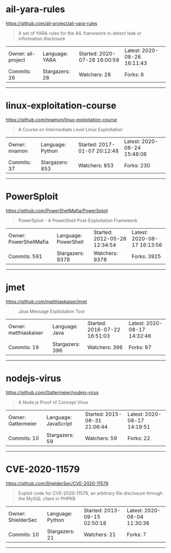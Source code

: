 # ail-yara-rules

https://github.com/ail-project/ail-yara-rules
<blockquote>
A set of YARA rules for the AIL framework to detect leak or information disclosure
</blockquote>

<table>
<tr><td>Owner: ail-project</td>
    <td>Language: YARA</td>
    <td>Started: 2020-07-28 16:00:59</td>
    <td>Latest: 2020-08-26 16:11:43</td></tr>
<tr><td>Commits: 26</td>
    <td>Stargazers: 28</td>
    <td>Watchers: 28</td>
    <td>Forks: 6</td></tr>
</table>

---

# linux-exploitation-course

https://github.com/nnamon/linux-exploitation-course
<blockquote>
A Course on Intermediate Level Linux Exploitation
</blockquote>

<table>
<tr><td>Owner: nnamon</td>
    <td>Language: Python</td>
    <td>Started: 2017-01-07 20:12:48</td>
    <td>Latest: 2020-08-24 15:48:06</td></tr>
<tr><td>Commits: 37</td>
    <td>Stargazers: 853</td>
    <td>Watchers: 853</td>
    <td>Forks: 230</td></tr>
</table>

---

# PowerSploit

https://github.com/PowerShellMafia/PowerSploit
<blockquote>
PowerSploit - A PowerShell Post-Exploitation Framework
</blockquote>

<table>
<tr><td>Owner: PowerShellMafia</td>
    <td>Language: PowerShell</td>
    <td>Started: 2012-05-26 12:34:54</td>
    <td>Latest: 2020-08-17 16:13:56</td></tr>
<tr><td>Commits: 591</td>
    <td>Stargazers: 9378</td>
    <td>Watchers: 9378</td>
    <td>Forks: 3925</td></tr>
</table>

---

# jmet

https://github.com/matthiaskaiser/jmet
<blockquote>
Java Message Exploitation Tool
</blockquote>

<table>
<tr><td>Owner: matthiaskaiser</td>
    <td>Language: Java</td>
    <td>Started: 2016-07-22 16:51:03</td>
    <td>Latest: 2020-08-17 14:32:46</td></tr>
<tr><td>Commits: 19</td>
    <td>Stargazers: 396</td>
    <td>Watchers: 396</td>
    <td>Forks: 97</td></tr>
</table>

---

# nodejs-virus

https://github.com/Gattermeier/nodejs-virus
<blockquote>
A Node.js Proof of Concept Virus
</blockquote>

<table>
<tr><td>Owner: Gattermeier</td>
    <td>Language: JavaScript</td>
    <td>Started: 2015-08-31 21:06:44</td>
    <td>Latest: 2020-08-17 14:19:51</td></tr>
<tr><td>Commits: 10</td>
    <td>Stargazers: 59</td>
    <td>Watchers: 59</td>
    <td>Forks: 22</td></tr>
</table>

---

# CVE-2020-11579

https://github.com/ShielderSec/CVE-2020-11579
<blockquote>
Exploit code for CVE-2020-11579, an arbitrary file disclosure through the MySQL client in PHPKB
</blockquote>

<table>
<tr><td>Owner: ShielderSec</td>
    <td>Language: Python</td>
    <td>Started: 2013-09-15 02:50:18</td>
    <td>Latest: 2020-08-04 11:30:36</td></tr>
<tr><td>Commits: 10</td>
    <td>Stargazers: 21</td>
    <td>Watchers: 21</td>
    <td>Forks: 7</td></tr>
</table>

---

